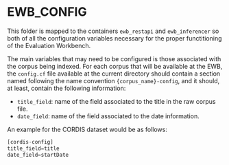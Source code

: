 # EWB_CONFIG

This folder is mapped to the containers `ewb_restapi` and `ewb_inferencer` so both of all the configuration variables necessary for the proper functitioning of the Evaluation Workbench.

The main variables that may need to be configured is those associated with the corpus being indexed. For each corpus that will be available at the EWB, the `config.cf` file available at the current directory should contain a section named following the name convention ``{corpus_name}-config``, and it should, at least, contain the following information:

* ``title_field``: name of the field associated to the title in the raw corpus file.
* ``date_field``: name of the field associated to the date information.

An example for the CORDIS dataset would be as follows:

```python
[cordis-config]
title_field=title
date_field=startDate
```
